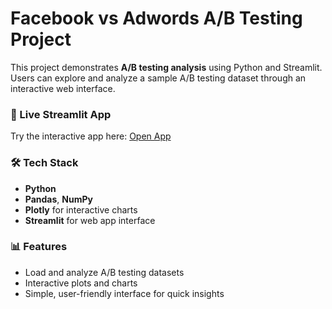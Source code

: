 # Facebook vs Adwords A/B Testing Project

This project demonstrates **A/B testing analysis** using Python and Streamlit. Users can explore and analyze a sample A/B testing dataset through an interactive web interface.

### 🔗 Live Streamlit App
Try the interactive app here: [Open App](https://facebook-vs-adwords-elnzbddnkkahzjhvaw72wh.streamlit.app/)

### 🛠 Tech Stack
- **Python**  
- **Pandas**, **NumPy**  
- **Plotly** for interactive charts  
- **Streamlit** for web app interface  

### 📊 Features
- Load and analyze A/B testing datasets  
- Interactive plots and charts  
- Simple, user-friendly interface for quick insights  


